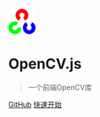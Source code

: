 <!-- _coverpage.md -->

![logo](./img/opencv-logo-small.png)

# OpenCV.js

> 一个前端OpenCV库

[GitHub](https://github.com/moqi-y/openCV.js-doc-zh)
[快速开始](#第二步：使用OpenCV.js)
